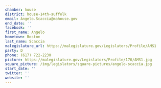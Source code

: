 ```yaml
---
chamber: house
district: house-14th-suffolk
email: Angelo.Scaccia@mahouse.gov
end_date: ''
facebook: ''
first_name: Angelo
hometown: Boston
last_name: Scaccia
malegislature_url: https://malegislature.gov/Legislators/Profile/AMS1
party: D
phone: (617) 722-2230
picture: https://malegislature.gov/Legislators/Profile/170/AMS1.jpg
square_picture: /img/legislators/square-pictures/angelo-scaccia.jpg
start_date: ''
twitter: ''
website: ''
---
```

